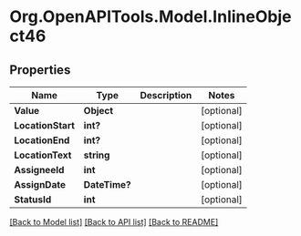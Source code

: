 
# Org.OpenAPITools.Model.InlineObject46

## Properties

Name | Type | Description | Notes
------------ | ------------- | ------------- | -------------
**Value** | **Object** |  | [optional] 
**LocationStart** | **int?** |  | [optional] 
**LocationEnd** | **int?** |  | [optional] 
**LocationText** | **string** |  | [optional] 
**AssigneeId** | **int** |  | [optional] 
**AssignDate** | **DateTime?** |  | [optional] 
**StatusId** | **int** |  | [optional] 

[[Back to Model list]](../README.md#documentation-for-models)
[[Back to API list]](../README.md#documentation-for-api-endpoints)
[[Back to README]](../README.md)

